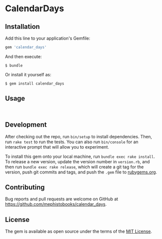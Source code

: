 # CalendarDays



## Installation

Add this line to your application's Gemfile:

```ruby
gem 'calendar_days'
```

And then execute:

    $ bundle

Or install it yourself as:

    $ gem install calendar_days

## Usage

```ruby
```

```ruby
```


## Development

After checking out the repo, run `bin/setup` to install dependencies. Then, run `rake test` to run the tests. You can also run `bin/console` for an interactive prompt that will allow you to experiment.

To install this gem onto your local machine, run `bundle exec rake install`. To release a new version, update the version number in `version.rb`, and then run `bundle exec rake release`, which will create a git tag for the version, push git commits and tags, and push the `.gem` file to [rubygems.org](https://rubygems.org).

## Contributing

Bug reports and pull requests are welcome on GitHub at https://github.com/mephistobooks/calendar_days.

## License

The gem is available as open source under the terms of the [MIT License](https://opensource.org/licenses/MIT).


